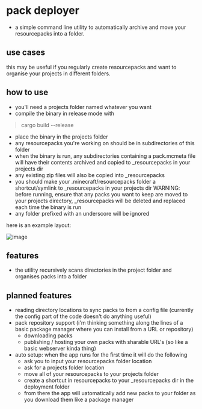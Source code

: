 # pack deployer

- a simple command line utility to automatically archive and move your resourcepacks into a folder.

## use cases

this may be useful if you regularly create resourcepacks and want to organise your projects in different folders. 

## how to use

- you'll need a projects folder named whatever you want
- compile the binary in release mode with
 > cargo build --release
- place the binary in the projects folder
- any resourcepacks you're working on should be in subdirectories of this folder
- when the binary is run, any subdirectories containing a pack.mcmeta file will have their contents archived and copied to _resourcepacks in your projects dir
- any existing zip files will also be copied into _resourcepacks
- you should make your .minecraft/resourcepacks folder a shortcut/symlink to _resourcepacks in your projects dir
WARNING: before running, ensure that any packs you want to keep are moved to your projects directory, _resourcepacks will be deleted and replaced each time the binary is run
- any folder prefixed with an underscore will be ignored

here is an example layout:

![image](https://github.com/FantasyPvP/fqntqpacks/assets/80643031/e9603295-abe3-4eeb-872b-9cf75254eca8)


## features
- the utility recursively scans directories in the project folder and organises packs into a folder

## planned features

- reading directory locations to sync packs to from a config file (currently the config part of the code doesn't do anything useful)
- pack repository support (i'm thinking something along the lines of a basic package manager where you can install from a URL or repository)
    - downloading packs
    - publishing / hosting your own packs with sharable URL's (so like a basic webserver kinda thing)
- auto setup: when the app runs for the first time it will do the following
    - ask you to input your resourcepacks folder location
    - ask for a projects folder location
    - move all of your resourcepacks to your projects folder
    - create a shortcut in resourcepacks to your _resourcepacks dir in the deployment folder
    - from there the app will uatomatically add new packs to your folder as you download them like a package manager
